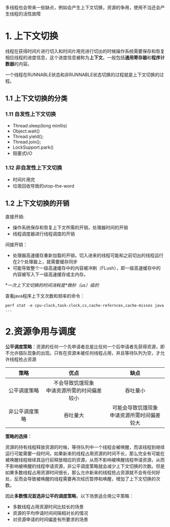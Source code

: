 多线程也会带来一些缺点，例如会产生上下文切换，资源的争用，使用不当还会产生线程的活性故障

# 1. 上下文切换

线程在获得时间片进行切入和时间片用完进行切出的时候操作系统需要保存和恢复相应线程的进度信息，这个进度信息被称为**上下文**。一般包括**通用寄存器**和**程序计数器**的内容。

一个线程在RUNNABLE状态和非RUNNABLE状态切换的过程就是上下文切换的过程。

## 1.1 上下文切换的分类

### 1.11 自发性上下文切换

+ Thread.sleep(long minllis)
+ Object.wait()
+ Thread.yield();
+ Thread.join();
+ LockSupport.park()
+ 阻塞式I/O

### 1.12 非自发性上下文切换

+ 时间片用完
+ 垃圾回收导致的stop-the-word

## 1.2 上下文切换的开销

直接开销:

+ 操作系统保存和恢复上下文所需的开销，处理器时间的开销
+ 线程调度器进行线程调度的开销

间接开销：

+ 处理器高速缓存重新加载的开销，切入进来的线程可能和之前切出的线程运行在2个处理器上，就需要缓存同步
+ 可能导致整个一级高速缓存中的内容被冲刷（FLush），即一级高速缓存中的内容被写入下一级高速缓存或主内存。

**一次上下文切换的时间消耗是*微秒（us）*级的**

查看java程序上下文次数和频率的命令：

```shell
perf stat -e cpu-clock,task-clock,cs,cache-refernces,cache-misses java ...
```

# 2.资源争用与调度

**公平调度策略**：资源的任何一个先申请者总是比任何一个后申请者先获得资源，即不允许插队现象的出现。只有在资源未被任何线程占用，并且等待队列为空，才允许线程抢占资源

|      策略      |                      优点                       |                       缺点                       |
| :------------: | :---------------------------------------------: | :----------------------------------------------: |
|  公平调度策略  | 不会导致饥饿现象<br/>申请资源所需的时间偏差较小 |                     吞吐量小                     |
| 非公平调度策略 |                    吞吐量大                     | 可能会导致饥饿现象<br />申请资源所需时间偏差较大 |

**策略的选择**：

资源的持有线程释放资源的时候，等待队列中一个线程会被唤醒，而该线程到继续运行可能需要一段时间，如果新来的线程占用资源的时间不长，那么完全有可能在被唤醒线程继续其运行前释放相应的资源，从而不影响被唤醒线程申请资源，从而不影响被唤醒的线程申请资源，非公平调度策略就会减少上下文切换的次数。但是如果多数线程占用资源时间很长，那么允许新来的线程抢占资源就不会有任何好处，反而会导致被唤醒的线程需要再次经历暂停和唤醒，增加了上下文切换的次数。

因此**多数情况首选非公平的调度策略**，以下场景适合用公平策略：

+ 多数线程占用资源时间比较长的场景
+ 资源的平均申请时间间隔相对长的情况
+ 对资源申请的时间偏差有所要求的场景